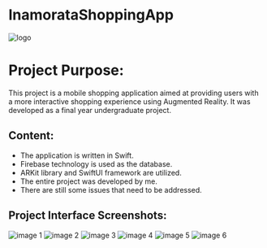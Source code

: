 # InamorataShoppingApp
![logo](logo.png)

# Project Purpose:

This project is a mobile shopping application aimed at providing users with a more interactive shopping experience using Augmented Reality. It was developed as a final year undergraduate project.

## Content:
- The application is written in Swift.
- Firebase technology is used as the database.
- ARKit library and SwiftUI framework are utilized.
- The entire project was developed by me.
- There are still some issues that need to be addressed.

## Project Interface Screenshots:
![image 1](images/image1.png)
![image 2](images/image2.png)
![image 3](images/image3.png)
![image 4](images/image4.png)
![image 5](images/image5.png)
![image 6](images/image6.png)
